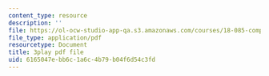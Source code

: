 ```yaml
---
content_type: resource
description: ''
file: https://ol-ocw-studio-app-qa.s3.amazonaws.com/courses/18-085-computational-science-and-engineering-i-fall-2008/6165047ebb6c1a6c4b79b04f6d54c3fd_28tqrlZSMhk.pdf
file_type: application/pdf
resourcetype: Document
title: 3play pdf file
uid: 6165047e-bb6c-1a6c-4b79-b04f6d54c3fd
---
```

